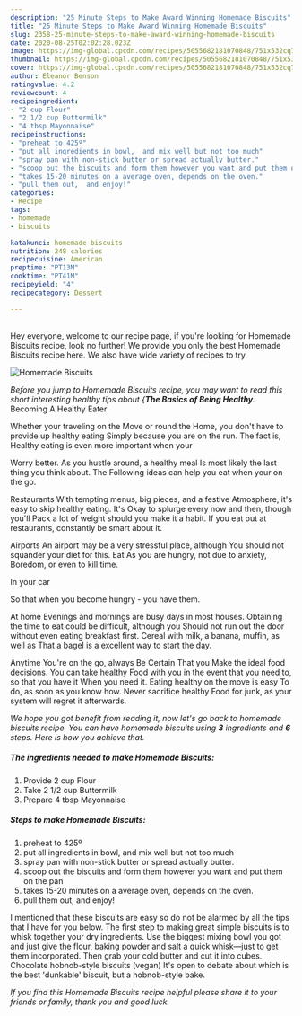 ```yaml
---
description: "25 Minute Steps to Make Award Winning Homemade Biscuits"
title: "25 Minute Steps to Make Award Winning Homemade Biscuits"
slug: 2358-25-minute-steps-to-make-award-winning-homemade-biscuits
date: 2020-08-25T02:02:28.023Z
image: https://img-global.cpcdn.com/recipes/5055682181070848/751x532cq70/homemade-biscuits-recipe-main-photo.jpg
thumbnail: https://img-global.cpcdn.com/recipes/5055682181070848/751x532cq70/homemade-biscuits-recipe-main-photo.jpg
cover: https://img-global.cpcdn.com/recipes/5055682181070848/751x532cq70/homemade-biscuits-recipe-main-photo.jpg
author: Eleanor Benson
ratingvalue: 4.2
reviewcount: 4
recipeingredient:
- "2 cup Flour"
- "2 1/2 cup Buttermilk"
- "4 tbsp Mayonnaise"
recipeinstructions:
- "preheat to 425º"
- "put all ingredients in bowl,  and mix well but not too much"
- "spray pan with non-stick butter or spread actually butter."
- "scoop out the biscuits and form them however you want and put them on the pan"
- "takes 15-20 minutes on a average oven, depends on the oven."
- "pull them out,  and enjoy!"
categories:
- Recipe
tags:
- homemade
- biscuits

katakunci: homemade biscuits 
nutrition: 248 calories
recipecuisine: American
preptime: "PT13M"
cooktime: "PT41M"
recipeyield: "4"
recipecategory: Dessert

---
```

<br>
Hey everyone, welcome to our recipe page, if you're looking for Homemade Biscuits recipe, look no further! We provide you only the best Homemade Biscuits recipe here. We also have wide variety of recipes to try.
<br>


![Homemade Biscuits](https://img-global.cpcdn.com/recipes/5055682181070848/751x532cq70/homemade-biscuits-recipe-main-photo.jpg)

<i>Before you jump to Homemade Biscuits recipe, you may want to read this short interesting healthy tips about {<strong>The Basics of Being Healthy</strong>.</i>
Becoming A Healthy Eater

Whether your traveling on the Move or round the
Home, you don't have to provide up healthy eating
Simply because you are on the run. The fact is,
Healthy eating is even more important when your



Worry better. As you hustle around, a healthy meal
Is most likely the last thing you think about. The
Following ideas can help you eat when your on the go.

Restaurants
With tempting menus, big pieces, and a festive
Atmosphere, it's easy to skip healthy eating. It's
Okay to splurge every now and then, though you'll
Pack a lot of weight should you make it a habit.
If you eat out at restaurants, constantly be smart
about it.

Airports
An airport may be a very stressful place, although
You should not squander your diet for this. Eat
As you are hungry, not due to anxiety,
Boredom, or even to kill time.

In your car

So that when you become hungry - you have them.

At home
Evenings and mornings are busy days in most houses.
Obtaining the time to eat could be difficult, although you
Should not run out the door without even eating breakfast
first. Cereal with milk, a banana, muffin, as well as 
That a bagel is a excellent way to start the day.

Anytime You're on the go, always Be Certain That you
Make the ideal food decisions. You can take healthy
Food with you in the event that you need to, so that you have it
When you need it. Eating healthy on the move is easy
To do, as soon as you know how. Never sacrifice healthy
Food for junk, as your system will regret it afterwards.


<i>We hope you got benefit from reading it, now let's go back to homemade biscuits recipe. You can have homemade biscuits using <strong>3</strong> ingredients and <strong>6</strong> steps. Here is how you achieve that.
</i>

##### The ingredients needed to make Homemade Biscuits:

1. Provide 2 cup Flour
1. Take 2 1/2 cup Buttermilk
1. Prepare 4 tbsp Mayonnaise


##### Steps to make Homemade Biscuits:

1. preheat to 425º
1. put all ingredients in bowl,  and mix well but not too much
1. spray pan with non-stick butter or spread actually butter.
1. scoop out the biscuits and form them however you want and put them on the pan
1. takes 15-20 minutes on a average oven, depends on the oven.
1. pull them out,  and enjoy!


I mentioned that these biscuits are easy so do not be alarmed by all the tips that I have for you below. The first step to making great simple biscuits is to whisk together your dry ingredients. Use the biggest mixing bowl you got and just give the flour, baking powder and salt a quick whisk—just to get them incorporated. Then grab your cold butter and cut it into cubes. Chocolate hobnob-style biscuits (vegan) It&#39;s open to debate about which is the best &#39;dunkable&#39; biscuit, but a hobnob-style bake. 

<i>If you find this Homemade Biscuits recipe helpful please share it to your friends or family, thank you and good luck.</i>
